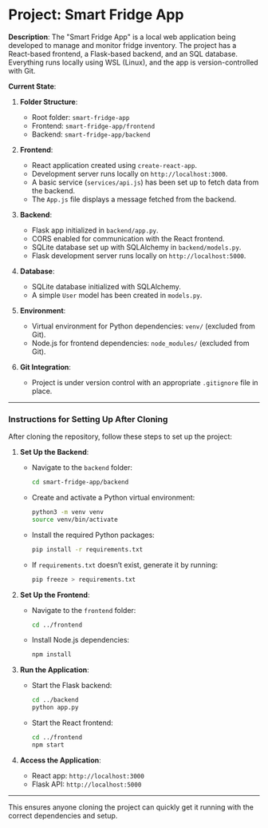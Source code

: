 # Project: Smart Fridge App

**Description**: The "Smart Fridge App" is a local web application being developed to manage and monitor fridge inventory. The project has a React-based frontend, a Flask-based backend, and an SQL database. Everything runs locally using WSL (Linux), and the app is version-controlled with Git.

**Current State**:
1. **Folder Structure**:
   - Root folder: `smart-fridge-app`
   - Frontend: `smart-fridge-app/frontend`
   - Backend: `smart-fridge-app/backend`

2. **Frontend**:
   - React application created using `create-react-app`.
   - Development server runs locally on `http://localhost:3000`.
   - A basic service (`services/api.js`) has been set up to fetch data from the backend.
   - The `App.js` file displays a message fetched from the backend.

3. **Backend**:
   - Flask app initialized in `backend/app.py`.
   - CORS enabled for communication with the React frontend.
   - SQLite database set up with SQLAlchemy in `backend/models.py`.
   - Flask development server runs locally on `http://localhost:5000`.

4. **Database**:
   - SQLite database initialized with SQLAlchemy.
   - A simple `User` model has been created in `models.py`.

5. **Environment**:
   - Virtual environment for Python dependencies: `venv/` (excluded from Git).
   - Node.js for frontend dependencies: `node_modules/` (excluded from Git).

6. **Git Integration**:
   - Project is under version control with an appropriate `.gitignore` file in place.

---

### **Instructions for Setting Up After Cloning**
After cloning the repository, follow these steps to set up the project:

1. **Set Up the Backend**:
   - Navigate to the `backend` folder:
     ```bash
     cd smart-fridge-app/backend
     ```
   - Create and activate a Python virtual environment:
     ```bash
     python3 -m venv venv
     source venv/bin/activate
     ```
   - Install the required Python packages:
     ```bash
     pip install -r requirements.txt
     ```
   - If `requirements.txt` doesn’t exist, generate it by running:
     ```bash
     pip freeze > requirements.txt
     ```

2. **Set Up the Frontend**:
   - Navigate to the `frontend` folder:
     ```bash
     cd ../frontend
     ```
   - Install Node.js dependencies:
     ```bash
     npm install
     ```

3. **Run the Application**:
   - Start the Flask backend:
     ```bash
     cd ../backend
     python app.py
     ```
   - Start the React frontend:
     ```bash
     cd ../frontend
     npm start
     ```

4. **Access the Application**:
   - React app: `http://localhost:3000`
   - Flask API: `http://localhost:5000`

---

This ensures anyone cloning the project can quickly get it running with the correct dependencies and setup.